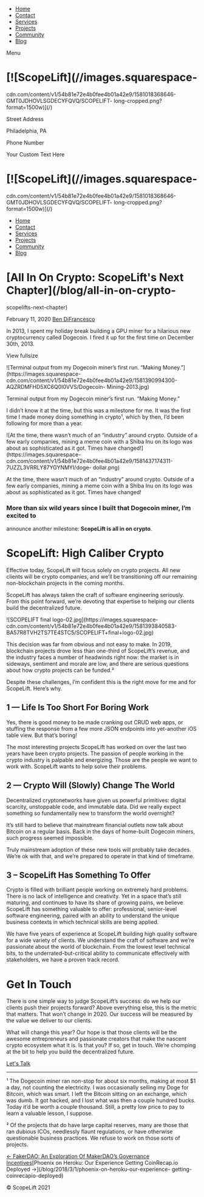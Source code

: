   * [Home](/)
  * [Contact](/contact)
  * [Services](/services)
  * [Projects](/projects)
  * [Community](/community)
  * [Blog](/blog)

Menu

#  [![ScopeLift](//images.squarespace-
cdn.com/content/v1/54b81e72e4b0fee4b01a42e9/1581018368646-GMT0JDHOVLSGDECYFQVQ/SCOPELIFT-
long-cropped.png?format=1500w)](/)

Street Address

Philadelphia, PA

Phone Number

Your Custom Text Here

# [![ScopeLift](//images.squarespace-
cdn.com/content/v1/54b81e72e4b0fee4b01a42e9/1581018368646-GMT0JDHOVLSGDECYFQVQ/SCOPELIFT-
long-cropped.png?format=1500w)](/)

  * [Home](/)
  * [Contact](/contact)
  * [Services](/services)
  * [Projects](/projects)
  * [Community](/community)
  * [Blog](/blog)

#  [All In On Crypto: ScopeLift's Next Chapter](/blog/all-in-on-crypto-
scopelifts-next-chapter)

February 11, 2020 [Ben DiFrancesco](/blog?author=54b81e71e4b06e38ad58f2f2)

In 2013, I spent my holiday break building a GPU miner for a hilarious new
cryptocurrency called Dogecoin. I fired it up for the first time on December
30th, 2013.



View fullsize

![Terminal output from my Dogecoin miner’s first run. “Making
Money.”](https://images.squarespace-
cdn.com/content/v1/54b81e72e4b0fee4b01a42e9/1581390994300-AQZRDMFHD5XC6Q0I0VVS/Dogecoin-
Mining-2013.jpg)

Terminal output from my Dogecoin miner’s first run. “Making Money.”



I didn’t know it at the time, but this was a milestone for me. It was the
first time I made money doing something in crypto¹, which by then, I’d been
following for more than a year.



![At the time, there wasn’t much of an “industry” around crypto. Outside of a
few early companies, mining a meme coin with a Shiba Inu on its logo was about
as sophisticated as it got. Times have changed!](https://images.squarespace-
cdn.com/content/v1/54b81e72e4b0fee4b01a42e9/1581437174311-7UZZL3VRRLY87YGYNMYI/doge-
dollar.png)

At the time, there wasn’t much of an “industry” around crypto. Outside of a
few early companies, mining a meme coin with a Shiba Inu on its logo was about
as sophisticated as it got. Times have changed!



### More than six wild years since I built that Dogecoin miner, I’m excited to
announce another milestone: **ScopeLift is all in on crypto**.

# ScopeLift: High Caliber Crypto

Effective today, ScopeLift will focus solely on crypto projects. All new
clients will be crypto companies, and we’ll be transitioning off our remaining
non-blockchain projects in the coming months.

ScopeLift has always taken the craft of software engineering seriously. From
this point forward, we’re devoting that expertise to helping our clients build
the decentralized future.



![SCOPELIFT final logo-02.jpg](https://images.squarespace-
cdn.com/content/v1/54b81e72e4b0fee4b01a42e9/1581393840583-BA57R8TVH2TS7TE4STC5/SCOPELIFT+final+logo-02.jpg)



This decision was far from obvious and not easy to make. In 2019, blockchain
projects drove less than one-third of ScopeLift’s revenue, and the industry
faces a number of headwinds right now: the market is in sideways, sentiment
and morale are low, and there are serious questions about how crypto projects
can be funded.²

Despite these challenges, I’m confident this is the right move for me and for
ScopeLift. Here’s why.

## 1 — Life Is Too Short For Boring Work

Yes, there is good money to be made cranking out CRUD web apps, or stuffing
the response from a few more JSON endpoints into yet-another iOS table view.
But that’s boring!

The most interesting projects ScopeLift has worked on over the last two years
have been crypto projects. The passion of people working in the crypto
industry is palpable and energizing. Those are the people we want to work
with. ScopeLift wants to help solve their problems.

## 2 — Crypto Will (Slowly) Change The World

Decentralized cryptonetworks have given us powerful primitives: digital
scarcity, unstoppable code, and immutable data. Did we really expect something
so fundamentally new to transform the world overnight?

It’s still hard to believe that mainstream financial outlets now talk about
Bitcoin on a regular basis. Back in the days of home-built Dogecoin miners,
such progress seemed impossible.

Truly mainstream adoption of these new tools will probably take decades. We’re
ok with that, and we’re prepared to operate in that kind of timeframe.

## 3 – ScopeLift Has Something To Offer

Crypto is filled with brilliant people working on extremely hard problems.
There is no lack of intelligence and creativity. Yet in a space that’s still
maturing, and continues to have its share of growing pains, we believe
ScopeLift has something valuable to offer: professional, senior-level software
engineering, paired with an ability to understand the unique business contexts
in which technical skills are being applied.

We have five years of experience at ScopeLift building high quality software
for a wide variety of clients. We understand the craft of software and we’re
passionate about the world of blockchain. From the lowest level technical
bits, to the underrated-but-critical ability to communicate effectively with
stakeholders, we have a proven track record.

# Get In Touch

There is one simple way to judge ScopeLift’s success: do we help our clients
push their projects forward? Above everything else, this is the metric that
matters. That won’t change in 2020. Our success will be measured by the value
we deliver to our clients.

What will change this year? Our hope is that those clients will be the awesome
entrepreneurs and passionate creators that make the nascent crypto ecosystem
what it is. Is that you? If so, get in touch. We’re chomping at the bit to
help you build the decentralized future.

[ Let's Talk ](/contact)

* * *

¹ The Dogecoin miner ran non-stop for about six months, making at most $1 a
day, not counting the electricity. I was occasionally selling my Doge for
Bitcoin, which was smart. I left the Bitcoin sitting on an exchange, which was
dumb. It got hacked, and I lost what was then a couple hundred bucks. Today
it’d be worth a couple thousand. Still, a pretty low price to pay to learn a
valuable lesson, I suppose.

² Of the projects that do have large capital reserves, many are those that ran
dubious ICOs, needlessly flaunt regulations, or have otherwise questionable
business practices. We refuse to work on those sorts of projects.  

[<- FakerDAO: An Exploration Of MakerDAO’s Governance
Incentives](/blog/fakerdao)[Phoenix on Heroku: Our Experience Getting
CoinRecap.io Deployed ->](/blog/2018/3/1/phoenix-on-heroku-our-experience-
getting-coinrecapio-deployed)

[ ](https://twitter.com/BenDiFrancesco) [ ](https://github.com/apbendi) [
](https://www.linkedin.com/pub/ben-difrancesco/9b/426/680)

© ScopeLift 2021

